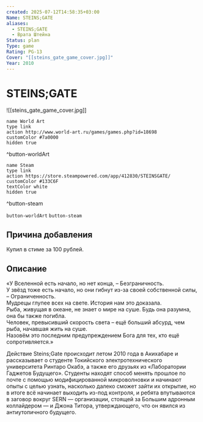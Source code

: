 ```yaml
---
created: 2025-07-12T14:58:35+03:00
Name: STEINS;GATE
aliases:
  - STEINS;GATE
  - Врата Штейна
Status: plan
Type: game
Rating: PG-13
Cover: "[[steins_gate_game_cover.jpg]]"
Year: 2010
---
```


# STEINS;GATE

![[steins_gate_game_cover.jpg]]


```button
name World Art
type link
action http://www.world-art.ru/games/games.php?id=18698
customColor #7a0000
hidden true
```
^button-worldArt

```button
name Steam
type link
action https://store.steampowered.com/app/412830/STEINSGATE/
customColor #133C6F
textColor white
hidden true
```
^button-steam



`button-worldArt` `button-steam`


## Причина добавления

Купил в стиме за 100 рублей.


## Описание

«У Вселенной есть начало, но нет конца, – Безграничность.  
У звёзд тоже есть начало, но они гибнут из-за своей собственной силы, – Ограниченность.  
Мудрецы глупее всех на свете. История нам это доказала.  
Рыба, живущая в океане, не знает о мире на суше. Будь она разумна, она бы также погибла.  
Человек, превысивший скорость света – ещё больший абсурд, чем рыба, начавшая жить на суше.  
Назовём это последним предупреждением Бога для тех, кто ещё сопротивляется.»

Действие Steins;Gate происходит летом 2010 года в Акихабаре и рассказывает о студенте Токийского электротехнического университета Ринтаро Окабэ, а также его друзьях из «Лаборатории Гаджетов Будущего». Студенты находят способ менять прошлое по почте с помощью модифицированной микроволновки и начинают опыты с целью узнать, насколько далеко сможет зайти их открытие, но в итоге всё начинает выходить из-под контроля, и ребята впутываются в заговор вокруг SERN — организации, стоящей за Большим адронным коллайдером — и Джона Титора, утверждающего, что он явился из антиутопичного будущего.
